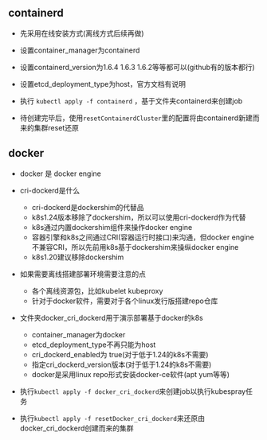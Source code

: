 ## containerd

* 先采用在线安装方式(离线方式后续再做)
* 设置container_manager为containerd
* 设置containerd_version为1.6.4 1.6.3 1.6.2等等都可以(github有的版本都行)
* 设置etcd_deployment_type为host，官方文档有说明
* 执行 `kubectl apply -f containerd` ，基于文件夹containerd来创建job

* 待创建完毕后，使用`resetContainerdCluster`里的配置将由containerd新建而来的集群reset还原

## docker

* docker 是 docker engine
* cri-dockerd是什么
    * cri-dockerd是dockershim的代替品
    * k8s1.24版本移除了dockershim，所以可以使用cri-dockerd作为代替
    * k8s通过内置dockershim组件来操作docker engine
    * 容器引擎和k8s之间通过CRI(容器运行时接口)来沟通，但docker engine不兼容CRI，所以先前用k8s基于dockershim来操纵docker engine
    * k8s1.20建议移除dockershim

* 如果需要离线搭建部署环境需要注意的点
    * 各个离线资源包，比如kubelet kubeproxy
    * 针对于docker软件，需要对于各个linux发行版搭建repo仓库

* 文件夹docker_cri_dockerd用于演示部署基于docker的k8s
    * container_manager为docker
    * etcd_deployment_type不再只能为host
    * cri_dockerd_enabled为 true(对于低于1.24的k8s不需要)
    * 指定cri_dockerd_version版本(对于低于1.24的k8s不需要)
    * docker是采用linux repo形式安装docker-ce软件(apt yum等等)
* 执行`kubectl apply -f docker_cri_dockerd`来创建job以执行kubespray任务
* 执行`kubectl apply -f resetDocker_cri_dockerd`来还原由docker_cri_dockerd创建而来的集群
